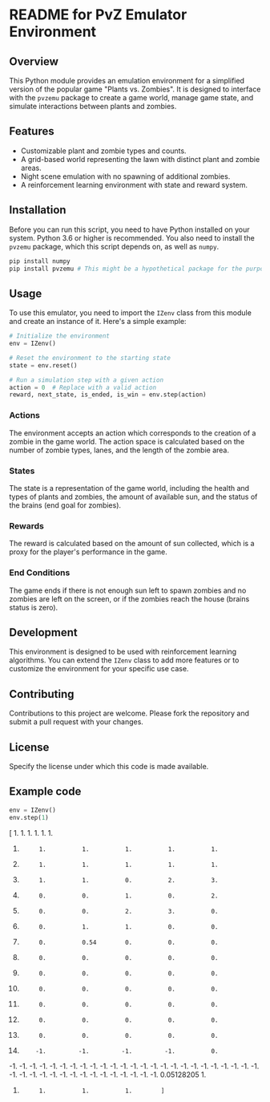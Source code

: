 # README for PvZ Emulator Environment

## Overview
This Python module provides an emulation environment for a simplified version of the popular game "Plants vs. Zombies". It is designed to interface with the `pvzemu` package to create a game world, manage game state, and simulate interactions between plants and zombies.

## Features
- Customizable plant and zombie types and counts.
- A grid-based world representing the lawn with distinct plant and zombie areas.
- Night scene emulation with no spawning of additional zombies.
- A reinforcement learning environment with state and reward system.

## Installation

Before you can run this script, you need to have Python installed on your system. Python 3.6 or higher is recommended. You also need to install the `pvzemu` package, which this script depends on, as well as `numpy`.

```bash
pip install numpy
pip install pvzemu # This might be a hypothetical package for the purpose of this README.
```

## Usage

To use this emulator, you need to import the `IZenv` class from this module and create an instance of it. Here's a simple example:

```python
# Initialize the environment
env = IZenv()

# Reset the environment to the starting state
state = env.reset()

# Run a simulation step with a given action
action = 0  # Replace with a valid action
reward, next_state, is_ended, is_win = env.step(action)
```

### Actions
The environment accepts an action which corresponds to the creation of a zombie in the game world. The action space is calculated based on the number of zombie types, lanes, and the length of the zombie area.

### States
The state is a representation of the game world, including the health and types of plants and zombies, the amount of available sun, and the status of the brains (end goal for zombies).

### Rewards
The reward is calculated based on the amount of sun collected, which is a proxy for the player's performance in the game.

### End Conditions
The game ends if there is not enough sun left to spawn zombies and no zombies are left on the screen, or if the zombies reach the house (brains status is zero).

## Development

This environment is designed to be used with reinforcement learning algorithms. You can extend the `IZenv` class to add more features or to customize the environment for your specific use case.

## Contributing

Contributions to this project are welcome. Please fork the repository and submit a pull request with your changes.

## License

Specify the license under which this code is made available.

## Example code

```python
env = IZenv()
env.step(1)
```

[ 1.          1.          1.          1.          1.          1.
  1.          1.          1.          1.          1.          1.
  1.          1.          1.          1.          1.          1.
  1.          1.          1.          0.          2.          3.
  1.          0.          0.          1.          0.          2.
  0.          0.          0.          2.          3.          0.
  1.          0.          1.          1.          0.          0.
  0.          0.          0.54        0.          0.          0.
  0.          0.          0.          0.          0.          0.
  0.          0.          0.          0.          0.          0.
  0.          0.          0.          0.          0.          0.
  0.          0.          0.          0.          0.          0.
  0.          0.          0.          0.          0.          0.
  0.          0.          0.          0.          0.          0.
  0.         -1.         -1.         -1.         -1.          0.
 -1.         -1.         -1.         -1.         -1.         -1.
 -1.         -1.         -1.         -1.         -1.         -1.
 -1.         -1.         -1.         -1.         -1.         -1.
 -1.         -1.         -1.         -1.         -1.         -1.
 -1.         -1.         -1.         -1.         -1.         -1.
 -1.         -1.         -1.         -1.         -1.         -1.
 -1.         -1.         -1.         -1.          0.05128205  1.
  1.          1.          1.          1.        ]
